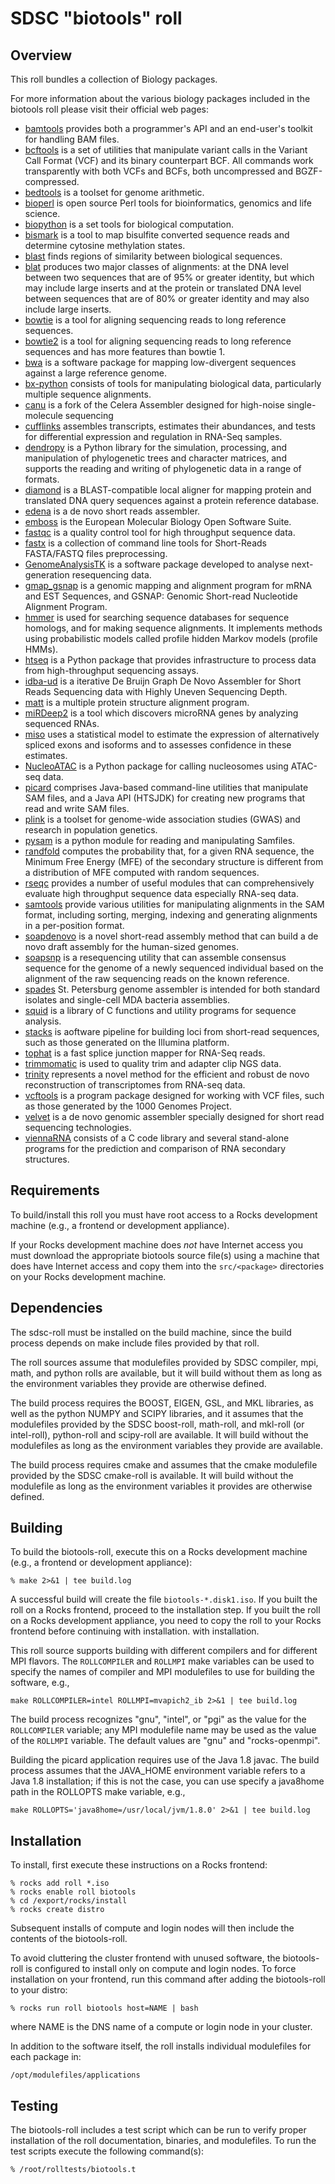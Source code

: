 # SDSC "biotools" roll

## Overview

This roll bundles a collection of Biology packages.

For more information about the various biology packages included in the biotools
roll please visit their official web pages:

- <a href="https://github.com/pezmaster31/bamtools" target="_blank">bamtools</a> provides both a programmer's API and an end-user's toolkit for handling BAM files.
- <a href="https://https://www.htslib.org" target="_blank">bcftools</a> is a set of utilities that manipulate variant calls in the Variant Call Format (VCF) and its binary counterpart BCF. All commands work transparently with both VCFs and BCFs, both uncompressed and BGZF-compressed.
- <a href="https://github.com/arq5x/bedtools2" target="_blank">bedtools</a> is a toolset for genome arithmetic.
- <a href="https://bioperl.org" target="_blank">bioperl</a> is open source Perl tools for bioinformatics, genomics and life science.
- <a href="http://biopython.org" target="_blank">biopython</a> is a set tools for biological computation.
- <a href="http://www.bioinformatics.babraham.ac.uk/projects/bismark/">bismark</a> is a tool to map bisulfite converted sequence reads and determine cytosine methylation states.
- <a href="http://blast.ncbi.nlm.nih.gov/Blast.cgi" target="_blank">blast</a> finds regions of similarity between biological sequences.
- <a href="http://genome.ucsc.edu/goldenPath/help/blatSpec.html" target="_blank">blat</a> produces two major classes of alignments: at the DNA level between two sequences that are of 95% or greater identity, but which may include large inserts and at the protein or translated DNA level between sequences that are of 80% or greater identity and may also include large inserts.
- <a href="http://bowtie-bio.sourceforge.net" target="_blank">bowtie</a> is a tool for aligning sequencing reads to long reference sequences.
- <a href="http://bowtie-bio.sourceforge.net/bowtie2" target="_blank">bowtie2</a> is a tool for aligning sequencing reads to long reference sequences and has more features than bowtie 1.
- <a href="http://bio-bwa.sourceforge.net" target="_blank">bwa</a> is a software package for mapping low-divergent sequences against a large reference genome.
- <a href="https://pypi.python.org/pypi/bx-python" target="_blank">bx-python</a> consists of tools for manipulating biological data, particularly multiple sequence alignments.
- <a href="https://canu.readthedocs.io" target="_blank">canu</a> is a fork of the Celera Assembler designed for high-noise single-molecule sequencing
- <a href="http://cufflinks.cbcb.umd.edu" target="_blank">cufflinks</a> assembles transcripts, estimates their abundances, and tests for differential expression and regulation in RNA-Seq samples.
- <a href="http://pythonhosted.org/DendroPy" target="_blank">dendropy</a> is a Python library for the simulation, processing, and manipulation of phylogenetic trees and character matrices, and supports the reading and writing of phylogenetic data in a range of formats.
- <a href="https://github.com/bbuchfink/diamond" target="_blank">diamond</a> is a BLAST-compatible local aligner for mapping protein and translated DNA query sequences against a protein reference database.
- <a href="http://www.genomic.ch/edena.php" target="_blank">edena</a> is a de novo short reads assembler.
- <a href="http://emboss.sourceforge.net/" target="_blank">emboss</a> is the European Molecular Biology Open Software Suite. 
- <a href="http://www.bioinformatics.babraham.ac.uk/projects/fastqc" target="_blank">fastqc</a> is a quality control tool for high throughput sequence data.
- <a href="http://hannonlab.cshl.edu/fastx_toolkit" target="_blank">fastx</a> is a collection of command line tools for Short-Reads FASTA/FASTQ files preprocessing.
- <a href="http://www.broadinstitute.org/gatk" target="_blank">GenomeAnalysisTK</a> is a software package developed to analyse next-generation resequencing data.
- <a href="http://research-pub.gene.com/gmap" target="_blank">gmap_gsnap</a> is a genomic mapping and alignment program for mRNA and EST Sequences, and GSNAP: Genomic Short-read Nucleotide Alignment Program.
- <a href="http://hmmer.org" target="_blank">hmmer</a> is used for searching sequence databases for sequence homologs, and for making sequence alignments. It implements methods using probabilistic models called profile hidden Markov models (profile HMMs).
- <a href="http://www-huber.embl.de/users/anders/HTSeq" target="_blank">htseq</a> is a Python package that provides infrastructure to process data from high-throughput sequencing assays.
- <a href="http://i.cs.hku.hk/~alse/hkubrg/projects/idba_ud/index.html" target="_blank">idba-ud</a> is a iterative De Bruijn Graph De Novo Assembler for Short Reads Sequencing data with Highly Uneven Sequencing Depth.
- <a href="https://http://matt.cs.tufts.edu/" target="_blank">matt</a> is a multiple protein structure alignment program.
- <a href="https://www.mdc-berlin.de/8551903/en/research/research_teams/systems_biology_of_gene_regulatory_elements/projects/miRDeep" target="_blank">miRDeep2</a> is a tool which discovers microRNA genes by analyzing sequenced RNAs.
- <a href="https://http://genes.mit.edu/burgelab/miso/software.html" target="_blank">miso</a> uses a statistical model to estimate the expression of alternatively spliced exons and isoforms and to assesses confidence in these estimates. 
- <a href="https://github.com/GreenleafLab/NucleoATAC">NucleoATAC</a> is a Python package for calling nucleosomes using ATAC-seq data.
- <a href="http://http://http://broadinstitute.github.io/picard" target="_blank">picard</a> comprises Java-based command-line utilities that manipulate SAM files, and a Java API (HTSJDK) for creating new programs that read and write SAM files.
- <a href="https://www.cog-genomics.org/plink2" target="_blank">plink</a> is a toolset for genome-wide association studies (GWAS) and research in population genetics.
- <a href="https://github.com/pysam-developers" target="_blank">pysam</a> is a python module for reading and manipulating Samfiles.
- <a href="http://bioinformatics.psb.ugent.be/software/details/Randfold" target="_blank">randfold</a> computes the probability that, for a given RNA sequence, the Minimum Free Energy (MFE) of the secondary structure is different from a distribution of MFE computed with random sequences.
- <a href="http://rseqc.sourceforge.net" target="_blank">rseqc</a> provides a number of useful modules that can comprehensively evaluate high throughput sequence data especially RNA-seq data.
- <a href="http://samtools.sourceforge.net" target="_blank">samtools</a> provide various utilities for manipulating alignments in the SAM format, including sorting, merging, indexing and generating alignments in a per-position format.
- <a href="http://soap.genomics.org.cn/soapdenovo.html" target="_blank">soapdenovo</a> is a novel short-read assembly method that can build a de novo draft assembly for the human-sized genomes.
- <a href="http://soap.genomics.org.cn/soapsnp.html" target="_blank">soapsnp</a> is a resequencing utility that can assemble consensus sequence for the genome of a newly sequenced individual based on the alignment of the raw sequencing reads on the known reference.
- <a href="http://bioinf.spbau.ru/en/spades" target="_blank">spades</a> St. Petersburg genome assembler is intended for both standard isolates and single-cell MDA bacteria assemblies.
- <a href="squid http://eddylab.org/software.html" target="_blank">squid</a> is a library of C functions and utility programs for sequence analysis.
- <a href="stacks http://http://creskolab.uoregon.edu/stacks" target="_blank">stacks</a> is aoftware pipeline for building loci from short-read sequences, such as those generated on the Illumina platform.
- <a href="http://ccb.jhu.edu/software/tophat/index.shtml" target="_blank">tophat</a> is a fast splice junction mapper for RNA-Seq reads.
- <a href="http://www.usadellab.org/cms/?page=trimmomatic" target="_blank">trimmomatic</a> is used to quality trim and adapter clip NGS data.
- <a href="http://trinityrnaseq.github.io" target="_blank">trinity</a> represents a novel method for the efficient and robust de novo reconstruction of transcriptomes from RNA-seq data.
- <a href="http://vcftools.github.io" target="_blank">vcftools</a> is a program package designed for working with VCF files, such as those generated by the 1000 Genomes Project.
- <a href="http://www.ebi.ac.uk/~zerbino/velvet/" target="_blank">velvet</a> is a de novo genomic assembler specially designed for short read sequencing technologies.
- <a href="http://www.tbi.univie.ac.at/~ronny/RNA/index.html" target="_blank">viennaRNA</a> consists of a C code library and several stand-alone programs for the prediction and comparison of RNA secondary structures.
</description>


## Requirements

To build/install this roll you must have root access to a Rocks development
machine (e.g., a frontend or development appliance).

If your Rocks development machine does *not* have Internet access you must
download the appropriate biotools source file(s) using a machine that does have
Internet access and copy them into the `src/<package>` directories on your Rocks
development machine.


## Dependencies

The sdsc-roll must be installed on the build machine, since the build process
depends on make include files provided by that roll.

The roll sources assume that modulefiles provided by SDSC compiler, mpi, math,
and python rolls are available, but it will build without them as long as
the environment variables they provide are otherwise defined.

The build process requires the BOOST, EIGEN, GSL, and MKL libraries, as well as
the python NUMPY and SCIPY libraries, and it assumes that the modulefiles
provided by the SDSC boost-roll, math-roll, and mkl-roll (or intel-roll),
python-roll and scipy-roll are available. 
It will build without the modulefiles as long as the environment variables they
provide are available.

The build process requires cmake and assumes that the cmake modulefile provided
by the SDSC cmake-roll is available.  It will build without the modulefile as
long as the environment variables it provides are otherwise defined.


## Building

To build the biotools-roll, execute this on a Rocks development
machine (e.g., a frontend or development appliance):

```shell
% make 2>&1 | tee build.log
```

A successful build will create the file `biotools-*.disk1.iso`.  If you built
the roll on a Rocks frontend, proceed to the installation step. If you built the
roll on a Rocks development appliance, you need to copy the roll to your Rocks
frontend before continuing with installation.
with installation.

This roll source supports building with different compilers and for different
MPI flavors.  The `ROLLCOMPILER` and `ROLLMPI` make variables can be used to
specify the names of compiler and MPI modulefiles to use for building the
software, e.g.,

```shell
make ROLLCOMPILER=intel ROLLMPI=mvapich2_ib 2>&1 | tee build.log
```

The build process recognizes "gnu", "intel", or "pgi" as the value for the
`ROLLCOMPILER` variable; any MPI modulefile name may be used as the value of
the `ROLLMPI` variable.  The default values are "gnu" and "rocks-openmpi".

Building the picard application requires use of the Java 1.8 javac.  The
build process assumes that the JAVA_HOME environment variable refers to
a Java 1.8 installation; if this is not the case, you can use specify
a java8home path in the ROLLOPTS make variable, e.g.,

```shell
make ROLLOPTS='java8home=/usr/local/jvm/1.8.0' 2>&1 | tee build.log
```


## Installation

To install, first execute these instructions on a Rocks frontend:

```shell
% rocks add roll *.iso
% rocks enable roll biotools
% cd /export/rocks/install
% rocks create distro
```

Subsequent installs of compute and login nodes will then include the contents of
the biotools-roll.

To avoid cluttering the cluster frontend with unused software, the biotools-roll is
configured to install only on compute and login nodes. To force installation on
your frontend, run this command after adding the biotools-roll to your distro:

```shell
% rocks run roll biotools host=NAME | bash
```

where NAME is the DNS name of a compute or login node in your cluster.

In addition to the software itself, the roll installs individual modulefiles
for each package in:

```shell
/opt/modulefiles/applications
```


## Testing

The biotools-roll includes a test script which can be run to verify proper
installation of the roll documentation, binaries, and modulefiles. To
run the test scripts execute the following command(s):

```shell
% /root/rolltests/biotools.t 
```
